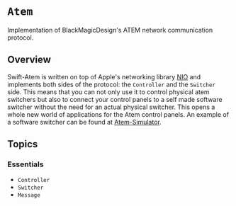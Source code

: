 # ``Atem``

Implementation of BlackMagicDesign's ATEM network communication protocol.

## Overview

Swift-Atem is written on top of Apple's  networking library [NIO](https://github.com/apple/swift-nio) and implements both sides of the protocol: the ``Controller`` and the ``Switcher`` side. This means that you can not only use it to control physical atem switchers but also to connect your control panels to a self made software switcher without the need for an actual physical switcher. This opens a whole new world of applications for the Atem control panels. An example of a software switcher can be found at [Atem-Simulator](https://github.com/Dev1an/Atem-Simulator).

## Topics

### Essentials

- ``Controller``
- ``Switcher``
- ``Message``
